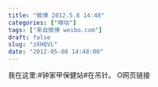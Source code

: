 ```yaml
---
title: "微博 2012.5.8 14:48"
categories: ["嘀咕"]
tags: ["来自微博 weibo.com"]
draft: false
slug: "zXHQVL"
date: "2012-05-08 14:48:00"
---
```


<p>我在这里:#钟家甲保健站#在吊针。 O网页链接 ​​​​</p>
